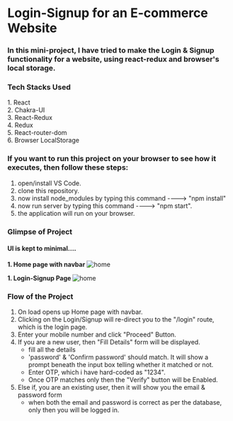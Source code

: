 <h1>Login-Signup for an E-commerce Website</h1>

<h3>In this mini-project, I have tried to make the Login & Signup functionality for a website, using react-redux and browser's local storage.</h3>

<h3>Tech Stacks Used</h3>
1. React <br />
2. Chakra-UI <br />
3. React-Redux <br />
4. Redux <br />
5. React-router-dom <br />
6. Browser LocalStorage </>

<h3>If you want to run this project on your browser to see how it executes, then follow these steps:</h3>

1. open/install VS Code.
2. clone this repository.
3. now install node_modules by typing this command ----> "npm install"
4. now run server by typing this command ----> "npm start".
5. the application will run on your browser.

<h3>Glimpse of Project</h3>

<h4>UI is kept to minimal....</h4>

<b>1. Home page with navbar</b>
<img src="https://github.com/prateekoctane/login_signup_ecommerce/blob/main/home%20navbar.PNG" alt="home" />

<b>1. Login-Signup Page </b>
<img src="https://github.com/prateekoctane/login_signup_ecommerce/blob/main/login-signup%20page.PNG" alt="home" />


<h3>Flow of the Project</h3>

1. On load opens up Home page with navbar.
2. Clicking on the Login/Signup will re-direct you to the "/login" route, which is the login page.
3. Enter your mobile number and click "Proceed" Button.
4. If you are a new user, then "Fill Details" form will be displayed.
   - fill all the details
   - 'password' & 'Confirm password' should match. It will show a prompt beneath the input box telling whether it matched or not.
   - Enter OTP, which i have hard-coded as "1234".
   - Once OTP matches only then the "Verify" button will be Enabled.
5. Else if, you are an existing user, then it will show you the email & password form
   - when both the email and password is correct as per the database, only then you will be logged in.
